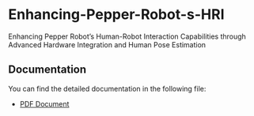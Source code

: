 # Enhancing-Pepper-Robot-s-HRI
Enhancing Pepper Robot’s Human-Robot Interaction Capabilities through Advanced Hardware Integration and Human Pose Estimation
## Documentation

You can find the detailed documentation in the following file:

- [PDF Document](https://github.com/polmagri/Enhancing-Pepper-Robot-s-HRI/blob/main/Enhancing%20Pepper%20Robot%E2%80%99s%20HRI.pdf)
